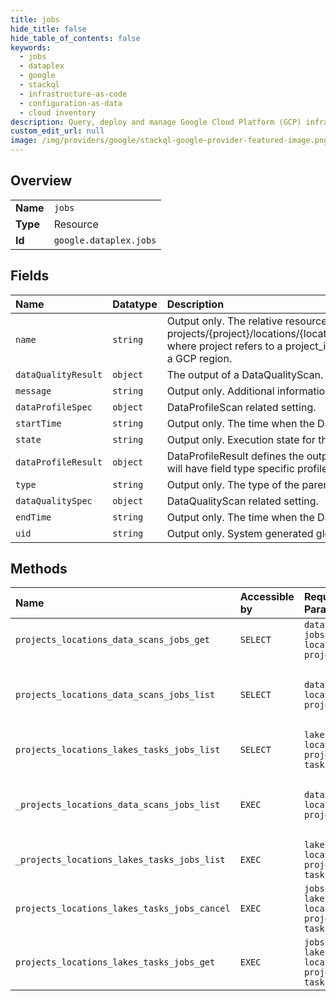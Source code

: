 ```yaml
---
title: jobs
hide_title: false
hide_table_of_contents: false
keywords:
  - jobs
  - dataplex
  - google    
  - stackql
  - infrastructure-as-code
  - configuration-as-data
  - cloud inventory
description: Query, deploy and manage Google Cloud Platform (GCP) infrastructure and resources using SQL
custom_edit_url: null
image: /img/providers/google/stackql-google-provider-featured-image.png
---
```

  
    

## Overview
<table><tbody>
<tr><td><b>Name</b></td><td><code>jobs</code></td></tr>
<tr><td><b>Type</b></td><td>Resource</td></tr>
<tr><td><b>Id</b></td><td><code>google.dataplex.jobs</code></td></tr>
</tbody></table>

## Fields
| Name | Datatype | Description |
|:-----|:---------|:------------|
| `name` | `string` | Output only. The relative resource name of the DataScanJob, of the form: projects/&#123;project&#125;/locations/&#123;location_id&#125;/dataScans/&#123;datascan_id&#125;/jobs/&#123;job_id&#125;, where project refers to a project_id or project_number and location_id refers to a GCP region. |
| `dataQualityResult` | `object` | The output of a DataQualityScan. |
| `message` | `string` | Output only. Additional information about the current state. |
| `dataProfileSpec` | `object` | DataProfileScan related setting. |
| `startTime` | `string` | Output only. The time when the DataScanJob was started. |
| `state` | `string` | Output only. Execution state for the DataScanJob. |
| `dataProfileResult` | `object` | DataProfileResult defines the output of DataProfileScan. Each field of the table will have field type specific profile result. |
| `type` | `string` | Output only. The type of the parent DataScan. |
| `dataQualitySpec` | `object` | DataQualityScan related setting. |
| `endTime` | `string` | Output only. The time when the DataScanJob ended. |
| `uid` | `string` | Output only. System generated globally unique ID for the DataScanJob. |
## Methods
| Name | Accessible by | Required Params | Description |
|:-----|:--------------|:----------------|:------------|
| `projects_locations_data_scans_jobs_get` | `SELECT` | `dataScansId, jobsId, locationsId, projectsId` | Gets a DataScanJob resource. |
| `projects_locations_data_scans_jobs_list` | `SELECT` | `dataScansId, locationsId, projectsId` | Lists DataScanJobs under the given DataScan. |
| `projects_locations_lakes_tasks_jobs_list` | `SELECT` | `lakesId, locationsId, projectsId, tasksId` | Lists Jobs under the given task. |
| `_projects_locations_data_scans_jobs_list` | `EXEC` | `dataScansId, locationsId, projectsId` | Lists DataScanJobs under the given DataScan. |
| `_projects_locations_lakes_tasks_jobs_list` | `EXEC` | `lakesId, locationsId, projectsId, tasksId` | Lists Jobs under the given task. |
| `projects_locations_lakes_tasks_jobs_cancel` | `EXEC` | `jobsId, lakesId, locationsId, projectsId, tasksId` | Cancel jobs running for the task resource. |
| `projects_locations_lakes_tasks_jobs_get` | `EXEC` | `jobsId, lakesId, locationsId, projectsId, tasksId` | Get job resource. |
